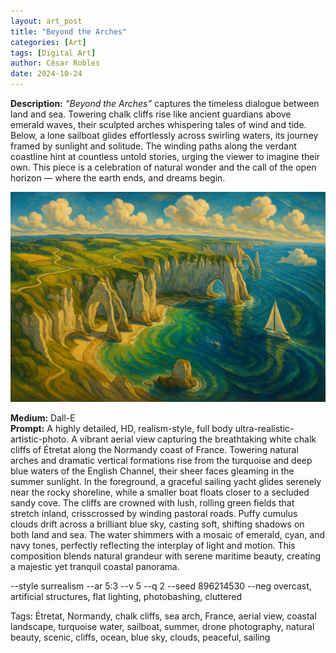 ```yaml
---
layout: art_post
title: "Beyond the Arches"
categories: [Art]
tags: [Digital Art]
author: César Robles
date: 2024-10-24
---
```

**Description:** *“Beyond the Arches”* captures the timeless dialogue between land and sea. Towering chalk cliffs rise like ancient guardians above emerald waves, their sculpted arches whispering tales of wind and tide. Below, a lone sailboat glides effortlessly across swirling waters, its journey framed by sunlight and solitude. The winding paths along the verdant coastline hint at countless untold stories, urging the viewer to imagine their own. This piece is a celebration of natural wonder and the call of the open horizon — where the earth ends, and dreams begin.

![Beyond the Arches](/imag/digital_art/beyond_the_arches.jpg)

**Medium:** Dall-E\
**Prompt:** A highly detailed, HD, realism-style,  full body ultra-realistic-artistic-photo. A vibrant aerial view capturing the breathtaking white chalk cliffs of Étretat along the Normandy coast of France. Towering natural arches and dramatic vertical formations rise from the turquoise and deep blue waters of the English Channel, their sheer faces gleaming in the summer sunlight. In the foreground, a graceful sailing yacht glides serenely near the rocky shoreline, while a smaller boat floats closer to a secluded sandy cove. The cliffs are crowned with lush, rolling green fields that stretch inland, crisscrossed by winding pastoral roads. Puffy cumulus clouds drift across a brilliant blue sky, casting soft, shifting shadows on both land and sea. The water shimmers with a mosaic of emerald, cyan, and navy tones, perfectly reflecting the interplay of light and motion. This composition blends natural grandeur with serene maritime beauty, creating a majestic yet tranquil coastal panorama.

--style surrealism --ar 5:3 --v 5 --q 2 --seed 896214530 --neg overcast, artificial structures, flat lighting, photobashing, cluttered

Tags: Étretat, Normandy, chalk cliffs, sea arch, France, aerial view, coastal landscape, turquoise water, sailboat, summer, drone photography, natural beauty, scenic, cliffs, ocean, blue sky, clouds, peaceful, sailing